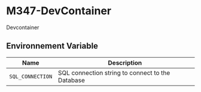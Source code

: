 # M347-DevContainer
Devcontainer


## Environnement Variable
| Name | Description                                      |
|------|--------------------------------------------------|
| `SQL_CONNECTION`| SQL connection string to connect to the Database |